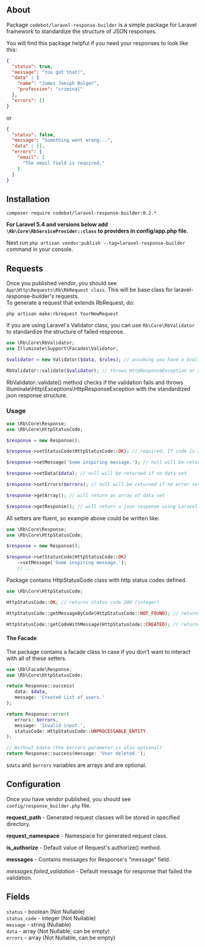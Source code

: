 ## About
Package `codebot/laravel-response-builder` is a simple package for Laravel framework to standardize the structure of JSON responses.

You will find this package helpful if you need your responses to look like this:

```json
{
  "status": true,
  "message": "You got that!",
  "data" : {
    "name": "James Joesph Bulger", 
    "profession": "criminal"
  },
  "errors": []
}
```

or

```json
{
  "status": false,
  "message": "Something went wrong...",
  "data" : [],
  "errors": {
    "email": [
      "The email field is required."
    ]
  }
}
```

## Installation  
`composer require codebot/laravel-response-builder:0.2.*`

**For Laravel 5.4 and versions below add `\Rb\Core\RbServiceProvider::class` to providers in config/app.php file.**

Next run `php artisan vendor:publish --tag=laravel-response-builder` command in your console.

## Requests

Once you published vendor, you should see `App\Http\Requests\Rb\RbRequest class`. This will be base class for
laravel-response-builder's requests.  
To generate a request that extends RbRequest, do:
  
`php artisan make:rbrequest YourNewRequest` 

If you are using Laravel's Validator class, you can use `Rb\Core\RbValidator` to standardize the structure of failed response. 

```php
use \Rb\Core\RbValidator;
use Illuminate\Support\Facades\Validator;

$validator = new Validator($data, $rules); // assuming you have a $validator instance

RbValidator::validate($validator); // throws HttpResponseException or returns boolean true 
```

RbValidator::validate() method checks if the validation fails and throws Illuminate\Http\Exceptions\HttpResponseException with the standardized json response structure.

### Usage  
```php
use \Rb\Core\Response;
use \Rb\Core\HttpStatusCode;

$response = new Response();

$response->setStatusCode(HttpStatusCode::OK); // required. If code is 2XX then Response::status field will be "true", otherwise "false"

$response->setMessage('Some inspiring message.'); // null will be returned if no message set

$response->setData($data); // null will be returned if no data set

$response->setErrors($errors); // null will be returned if no error set

$response->getArray(); // will return an array of data set

$response->getResponse(); // will return a json response using Laravel's response() helper 
```

All setters are fluent, so example above could be written like:
```php
use \Rb\Core\Response;
use \Rb\Core\HttpStatusCode;

$response = new Response();

$response->setStatusCode(HttpStatusCode::OK)
    ->setMessage('Some inspiring message.'); 
    // ...
```

Package contains HttpStatusCode class with http status codes defined.

```php
use \Rb\Core\HttpStatusCode;

HttpStatusCode::OK; // returns status code 200 (integer)

HttpStatusCode::getMessageByCode(HttpStatusCode::NOT_FOUND); // returns string "Not Found"

HttpStatusCode::getCodeWithMessage(HttpStatusCode::CREATED); // returns string - code and message, e.g. "201 Created"
```

#### The Facade

The package contains a facade class in case if you don't want to interact with all of these setters.

```php
use \Rb\Facade\Response;
use \Rb\Core\HttpStatusCode;

return Response::success(
   data: $data,
   message: 'Created List of users.'
);

return Response::error(
   errors: $errors,
   message: 'Invalid input.',
   statusCode: HttpStatusCode::UNPROCESSABLE_ENTITY
);

// Without $data (the $errors parameter is also optional)
return Response::success(message: 'User deleted.');
```

`$data` and `$errors` variables are arrays and are optional.

## Configuration

Once you have vendor published, you should see `config/response_builder.php` file.

**request_path** - Generated request classes will be stored in specified directory.  

**request_namespace** - Namespace for generated request class.  

**is_authorize** - Default value of Request's authorize() method.

**messages** - Contains messages for Response's "message" field.  

*messages.failed_validation* - Default message for response that failed the validation.

## Fields

`status` - boolean (Not Nullable)  
`status_code` - integer (Not Nullable)  
`message` - string (Nullable)  
`data` - array (Not Nullable, can be empty)  
`errors` - array (Not Nullable, can be empty)
